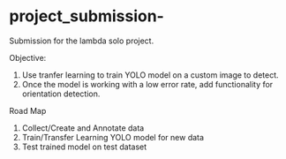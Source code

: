 # project_submission-
Submission for the lambda solo project.

Objective:
1. Use tranfer learning to train YOLO model on a custom image to detect.
2. Once the model is working with a low error rate, add functionality for orientation detection.

Road Map
1. Collect/Create and Annotate data
2. Train/Transfer Learning YOLO model for new data
3. Test trained model on test dataset 

